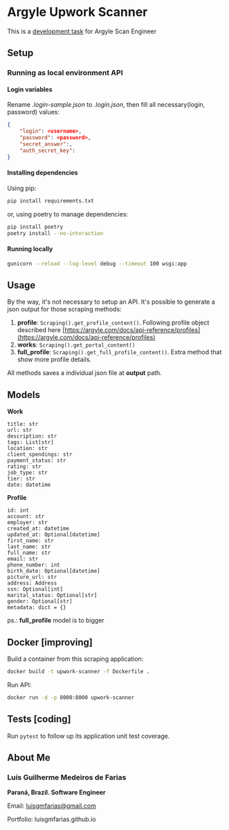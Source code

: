 # Argyle Upwork Scanner

This is a [development task](https://www.notion.so/Argyle-Scanning-Task-Programming-71f79b9deda041bf84db0e0e4bcfc2af) for Argyle Scan Engineer

## Setup

### **Running as local environment API**

#### **Login variables**

Rename _.login-sample.json_ to _.login.json_, then fill all necessary(login, password) values:

```json
{
    "login": <username>,
    "password": <password>,
    "secret_answer":,
    "auth_secret_key":
}
```

#### **Installing dependencies**

Using pip:

```bash
pip install requirements.txt
```

or, using poetry to manage dependencies:

```bash
pip install poetry
poetry install --no-interaction
```

#### **Running locally**

```bash
gunicorn --reload --log-level debug --timeout 100 wsgi:app
```

## Usage

By the way, it's not necessary to setup an API. It's possible to generate a json output for those scraping methods:

1. **profile**: `Scraping().get_profile_content()`. Following profile object described here [https://argyle.com/docs/api-reference/profiles](https://argyle.com/docs/api-reference/profiles)
2. **works**: `Scraping().get_portal_content()`
3. **full_profile**: `Scraping().get_full_profile_content()`. Extra method that show more profile details.

All methods saves a individual json file at **output** path.

## Models

**Work**

```
title: str
url: str
description: str
tags: List[str]
location: str
client_spendings: str
payment_status: str
rating: str
job_type: str
tier: str
date: datetime
```

**Profile**

```
id: int
account: str
employer: str
created_at: datetime
updated_at: Optional[datetime]
first_name: str
last_name: str
full_name: str
email: str
phone_number: int
birth_date: Optional[datetime]
picture_url: str
address: Address
ssn: Optional[int]
marital_status: Optional[str]
gender: Optional[str]
metadata: dict = {}
```

ps.: **full_profile** model is to bigger

## Docker [improving]

Build a container from this scraping application:

```bash
docker build -t upwork-scanner -f Dockerfile .
```

Run API:

```bash
docker run -d -p 8000:8000 upwork-scanner
```

## Tests [coding]

Run `pytest` to follow up its application unit test coverage.

## About Me

### **Luís Guilherme Medeiros de Farias**

**Paraná, Brazil. Software Engineer**

Email: luisgmfarias@gmail.com

Portfolio: luisgmfarias.github.io
